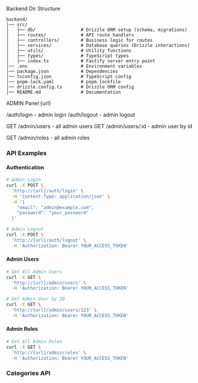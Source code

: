Backend Dir Structure

```
backend/
│── src/
│   ├── db/                 # Drizzle ORM setup (schema, migrations)
│   ├── routes/             # API route handlers
│   ├── controllers/        # Business logic for routes
│   ├── services/           # Database queries (Drizzle interactions)
│   ├── utils/              # Utility functions
│   ├── types/              # TypeScript types
│   ├── index.ts            # Fastify server entry point
│── .env                    # Environment variables
│── package.json            # Dependencies
│── tsconfig.json           # TypeScript config
│── pnpm-lock.yaml          # pnpm lockfile
│── drizzle.config.ts       # Drizzle ORM config
│── README.md               # Documentation
```

ADMIN Panel
{url}

/auth/login - admin login
/auth/logout - admin logout

GET /admin/users - all admin users
GET /admin/users/:id - admin user by id

GET /admin/roles - all admin roles




<!-- APIS -->
### API Examples

#### Authentication
```bash
# Admin Login
curl -X POST \
  'http://{url}/auth/login' \
  -H 'Content-Type: application/json' \
  -d '{
    "email": "admin@example.com",
    "password": "your_password"
  }'

# Admin Logout
curl -X POST \
  'http://{url}/auth/logout' \
  -H 'Authorization: Bearer YOUR_ACCESS_TOKEN'
```

#### Admin Users
```bash
# Get All Admin Users
curl -X GET \
  'http://{url}/admin/users' \
  -H 'Authorization: Bearer YOUR_ACCESS_TOKEN'

# Get Admin User by ID
curl -X GET \
  'http://{url}/admin/users/123' \
  -H 'Authorization: Bearer YOUR_ACCESS_TOKEN'
```

#### Admin Roles
```bash
# Get All Admin Roles
curl -X GET \
  'http://{url}/admin/roles' \
  -H 'Authorization: Bearer YOUR_ACCESS_TOKEN'
```

### Categories API
